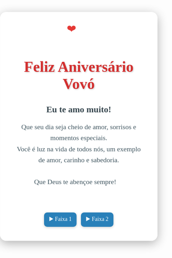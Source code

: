 <!DOCTYPE html>
<html lang="pt-BR">
<head>
  <meta charset="UTF-8">
  <meta name="viewport" content="width=device-width, initial-scale=1.0">
  <title>Feliz Aniversário Vovó</title>
  <style>
   body {
      margin: 0;
      padding: 0;
      background: url('WhatsApp Image 2025-06-15 at 21.42.27.jpeg') no-repeat center center fixed;
      background-size: cover;
      font-family: 'Dancing Script', cursive;
      display: flex;
      align-items: center;
      justify-content: center;
      flex-direction: column;
      height: 100vh;
    }
     .cartaz {
      background: rgba(255, 255, 255, 0.75);
      border-radius: 20px;
      padding: 30px 50px;
      box-shadow: 0 8px 32px rgba(0,0,0,0.3);
      backdrop-filter: blur(10px);
      text-align: center;
      max-width: 600px;
    }
   .cartaz h1 {
      color: #d32f2f;
      font-size: 48px;
      margin-bottom: 10px;
      text-shadow: 2px 2px 4px rgba(0,0,0,0.2);
    }
        .cartaz h2 {
      color: #37474f;
      font-size: 28px;
      margin-bottom: 20px;
    }
        .cartaz p {
      color: #455a64;
      font-size: 22px;
      line-height: 1.6;
    }
    .coracao {
      font-size: 30px;
      color: #e53935;
      margin-bottom: 10px;
    }
        .botoes {
      margin-top: 20px;
    }
        .botoes button {
      margin: 5px;
      padding: 8px 16px;
      border: none;
      border-radius: 10px;
      background-color: #2980b9;
      color: white;
      cursor: pointer;
      font-family: 'Dancing Script', cursive;
      font-size: 18px;
      box-shadow: 0 2px 8px rgba(0,0,0,0.2);
      transition: background 0.3s;
    }
        .botoes button:hover {
      background-color: #2573a6;
    }
        .botoes button:disabled {
      background: #b2bec3;
      cursor: not-allowed;
    }
        #faixa-atual {
      margin-top: 10px;
      color: #37474f;
      font-weight: bold;
      font-size: 18px;
    }
  </style>
</head>
<body>
  <div class="cartaz">
    <div class="coracao">❤️🎂🎈</div>
    <h1>Feliz Aniversário Vovó</h1>
    <h2>Eu te amo muito!</h2>
    <p>
      Que seu dia seja cheio de amor, sorrisos e momentos especiais.<br>
      Você é luz na vida de todos nós, um exemplo de amor, carinho e sabedoria.<br><br>
      Que Deus te abençoe sempre! 💖
    </p>
    <div class="coracao">🎉💖🎁</div>
        <div class="botoes">
      <button id="faixa1">▶️ Faixa 1</button>
      <button id="faixa2">▶️ Faixa 2</button>
      <button id="pausar" style="display:none;">⏸️ Pausar</button>
    </div>
    <div id="faixa-atual"></div>
  </div>
  
  <audio id="audio-faixa1" src="AUDIO-2025-06-16-07-54-18.m4a"></audio>
  <audio id="audio-faixa2" src="AUDIO-2025-06-16-07-54-56.m4a"></audio>
  <script>
    const btnFaixa1 = document.getElementById('faixa1');
    const btnFaixa2 = document.getElementById('faixa2');
    const btnPausar = document.getElementById('pausar');
    const faixaAtual = document.getElementById('faixa-atual');
    const audio1 = document.getElementById('audio-faixa1');
    const audio2 = document.getElementById('audio-faixa2');

    let audioTocando = null;

    function tocarFaixa(audio, nome) {
      if (audioTocando && audioTocando !== audio) {
        audioTocando.pause();
        audioTocando.currentTime = 0;
      }
      audio.play();
      audioTocando = audio;
      faixaAtual.textContent = `Tocando: ${nome}`;
      btnPausar.style.display = 'inline-block';
    }

    btnFaixa1.addEventListener('click', () => tocarFaixa(audio1, 'Faixa 1'));
    btnFaixa2.addEventListener('click', () => tocarFaixa(audio2, 'Faixa 2'));

    btnPausar.addEventListener('click', () => {
      if (audioTocando) {
        audioTocando.pause();
        faixaAtual.textContent = '';
        btnPausar.style.display = 'none';
      }
    });

    [audio1, audio2].forEach(audio => {
      audio.addEventListener('ended', () => {
        faixaAtual.textContent = '';
        btnPausar.style.display = 'none';
        audioTocando = null;
      });
    });
  </script>

</body>
</html>

  
